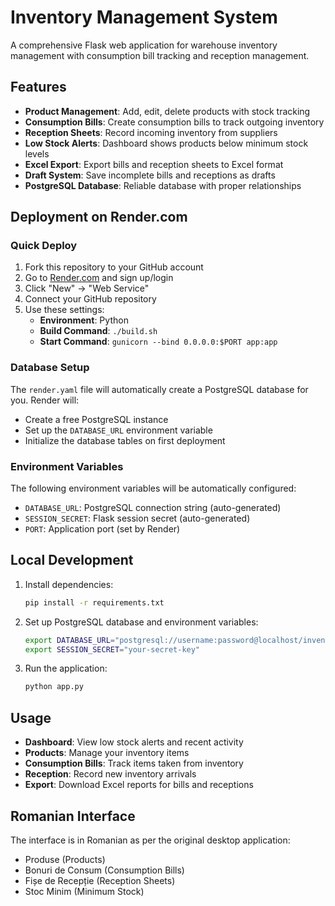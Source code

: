 # Inventory Management System

A comprehensive Flask web application for warehouse inventory management with consumption bill tracking and reception management.

## Features

- **Product Management**: Add, edit, delete products with stock tracking
- **Consumption Bills**: Create consumption bills to track outgoing inventory
- **Reception Sheets**: Record incoming inventory from suppliers
- **Low Stock Alerts**: Dashboard shows products below minimum stock levels
- **Excel Export**: Export bills and reception sheets to Excel format
- **Draft System**: Save incomplete bills and receptions as drafts
- **PostgreSQL Database**: Reliable database with proper relationships

## Deployment on Render.com

### Quick Deploy

1. Fork this repository to your GitHub account
2. Go to [Render.com](https://render.com) and sign up/login
3. Click "New" → "Web Service"
4. Connect your GitHub repository
5. Use these settings:
   - **Environment**: Python
   - **Build Command**: `./build.sh`
   - **Start Command**: `gunicorn --bind 0.0.0.0:$PORT app:app`

### Database Setup

The `render.yaml` file will automatically create a PostgreSQL database for you. Render will:
- Create a free PostgreSQL instance
- Set up the `DATABASE_URL` environment variable
- Initialize the database tables on first deployment

### Environment Variables

The following environment variables will be automatically configured:
- `DATABASE_URL`: PostgreSQL connection string (auto-generated)
- `SESSION_SECRET`: Flask session secret (auto-generated)
- `PORT`: Application port (set by Render)

## Local Development

1. Install dependencies:
   ```bash
   pip install -r requirements.txt
   ```

2. Set up PostgreSQL database and environment variables:
   ```bash
   export DATABASE_URL="postgresql://username:password@localhost/inventory_db"
   export SESSION_SECRET="your-secret-key"
   ```

3. Run the application:
   ```bash
   python app.py
   ```

## Usage

- **Dashboard**: View low stock alerts and recent activity
- **Products**: Manage your inventory items
- **Consumption Bills**: Track items taken from inventory
- **Reception**: Record new inventory arrivals
- **Export**: Download Excel reports for bills and receptions

## Romanian Interface

The interface is in Romanian as per the original desktop application:
- Produse (Products)
- Bonuri de Consum (Consumption Bills)
- Fișe de Recepție (Reception Sheets)
- Stoc Minim (Minimum Stock)